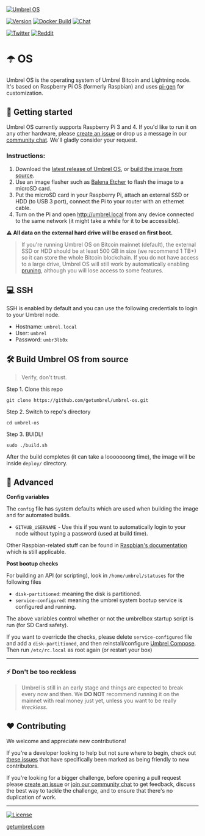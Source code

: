 [![Umbrel OS](https://static.getumbrel.com/github/github-banner-umbrel-os.svg)](https://github.com/getumbrel/umbrel-os)

[![Version](https://img.shields.io/github/v/release/getumbrel/umbrel-os?color=%235351FB&label=version)](https://github.com/getumbrel/umbrel-os/releases)
[![Docker Build](https://img.shields.io/github/workflow/status/getumbrel/umbrel-os/Run%20Release%20Script%20on%20push%20to%20MASTER?color=%235351FB)](https://github.com/getumbrel/umbrel-os/actions?query=workflow%3A"Run+Release+Script+on+push+to+MASTER")
[![Chat](https://img.shields.io/badge/chat%20on-telegram-%235351FB)](https://t.me/getumbrel)

[![Twitter](https://img.shields.io/twitter/follow/getumbrel?style=social)](https://twitter.com/getumbrel)
[![Reddit](https://img.shields.io/reddit/subreddit-subscribers/getumbrel?label=Subscribe%20%2Fr%2Fgetumbrel&style=social)](https://reddit.com/r/getumbrel)


# ☂️ OS

Umbrel OS is the operating system of Umbrel Bitcoin and Lightning node. It's based on Raspberry Pi OS (formerly Raspbian) and uses [pi-gen](https://github.com/RPi-Distro/pi-gen) for customization.

## 🚀 Getting started

Umbrel OS currently supports Raspberry Pi 3 and 4. If you'd like to run it on any other hardware, please [create an issue](https://github.com/getumbrel/umbrel-os/issues/new/choose) or drop us a message in our [community chat](https://t.me/getumbrel). We'll gladly consider your request.

### Instructions:

1. Download the [latest release of Umbrel OS](https://github.com/getumbrel/umbrel-os/releases), or [build the image from source](#-build-umbrel-os-from-source).
2. Use an image flasher such as [Balena Etcher](https://github.com/balena-io/etcher) to flash the image to a microSD card.
3. Put the microSD card in your Raspberry Pi, attach an external SSD or HDD (to USB 3 port), connect the Pi to your router with an ethernet cable.
4. Turn on the Pi and open http://umbrel.local from any device connected to the same network (it might take a while for it to be accessible).

**⚠️ All data on the external hard drive will be erased on first boot.**

> If you're running Umbrel OS on Bitcoin mainnet (default), the external SSD or HDD should be at least 500 GB in size (we recommend 1 TB+) so it can store the whole Bitcoin blockchain. If you do not have access to a large drive, Umbrel OS will still work by automatically enabling [pruning](https://bitcoin.org/en/full-node#reduce-storage), although you will lose access to some features.

## 💻 SSH

SSH is enabled by default and you can use the following credentials to login to your Umbrel node.

- Hostname: `umbrel.local`  
- User: `umbrel`  
- Password: `umbr3lb0x`

## 🛠 Build Umbrel OS from source

> Verify, don't trust.

Step 1. Clone this repo
```
git clone https://github.com/getumbrel/umbrel-os.git
```

Step 2. Switch to repo's directory
```
cd umbrel-os
```

Step 3. BUIDL!
```
sudo ./build.sh
```

After the build completes (it can take a looooooong time), the image will be inside `deploy/` directory.

## 🔧 Advanced

**Config variables**

The `config` file has system defaults which are used when building the image and for automated builds.

- `GITHUB_USERNAME` - Use this if you want to automatically login to your node without typing a password (used at build time).

Other Raspbian-related stuff can be found in [Raspbian's documentation](https://github.com/RPi-Distro/pi-gen/blob/master/README.md) which is still applicable.

**Post bootup checks**

For building an API (or scripting), look in `/home/umbrel/statuses` for the following files

- `disk-partitioned`: meaning the disk is partitioned.
- `service-configured`: meaning the umbrel system bootup service is configured and running.

The above variables control whether or not the umbrelbox startup script is run (for SD Card safety).

If you want to overricde the checks, please delete ```service-configured``` file and add a ```disk-partitioned```, and then reinstall/configure [Umbrel Compose](https://github.com/getumbrel/umbrel-compose). Then run ```/etc/rc.local``` as root again (or restart your box)

---

### ⚡️ Don't be too reckless

> Umbrel is still in an early stage and things are expected to break every now and then. We **DO NOT** recommend running it on the mainnet with real money just yet, unless you want to be really *#reckless*.

## ❤️ Contributing

We welcome and appreciate new contributions!

If you're a developer looking to help but not sure where to begin, check out [these issues](https://github.com/getumbrel/umbrel-os/issues?q=is%3Aissue+is%3Aopen+label%3A%22good+first+issue%22) that have specifically been marked as being friendly to new contributors.

If you're looking for a bigger challenge, before opening a pull request please [create an issue](https://github.com/getumbrel/umbrel-os/issues/new/choose) or [join our community chat](https://t.me/getumbrel) to get feedback, discuss the best way to tackle the challenge, and to ensure that there's no duplication of work.

---

[![License](https://img.shields.io/github/license/getumbrel/umbrel-os?color=%235351FB)](https://github.com/getumbrel/umbrel-os/blob/master/LICENSE)

[getumbrel.com](https://getumbrel.com)
